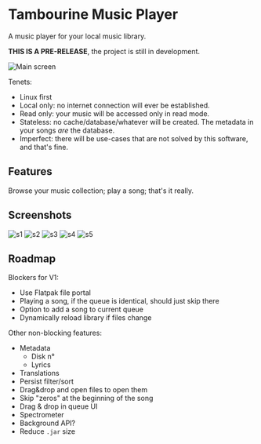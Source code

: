 # Tambourine Music Player

A music player for your local music library.

**THIS IS A PRE-RELEASE**, the project is still in development.

![Main screen](https://raw.githubusercontent.com/MMarco94/tambourine-music-player/main/screenshots/s1.png)

Tenets:

- Linux first
- Local only: no internet connection will ever be established.
- Read only: your music will be accessed only in read mode.
- Stateless: no cache/database/whatever will be created. The metadata in your songs _are_ the database.
- Imperfect: there will be use-cases that are not solved by this software, and that's fine.

## Features

Browse your music collection; play a song; that's it really.

## Screenshots

![s1](https://raw.githubusercontent.com/MMarco94/tambourine-music-player/main/screenshots/s1.png)
![s2](https://raw.githubusercontent.com/MMarco94/tambourine-music-player/main/screenshots/s2.png)
![s3](https://raw.githubusercontent.com/MMarco94/tambourine-music-player/main/screenshots/s3.png)
![s4](https://raw.githubusercontent.com/MMarco94/tambourine-music-player/main/screenshots/s4.png)
![s5](https://raw.githubusercontent.com/MMarco94/tambourine-music-player/main/screenshots/s5.png)

## Roadmap

Blockers for V1:
 - Use Flatpak file portal
 - Playing a song, if the queue is identical, should just skip there
 - Option to add a song to current queue
 - Dynamically reload library if files change

Other non-blocking features:
- Metadata
  - Disk n°
  - Lyrics
- Translations
- Persist filter/sort
- Drag&drop and open files to open them 
- Skip "zeros" at the beginning of the song
- Drag & drop in queue UI
- Spectrometer
- Background API?
- Reduce `.jar` size
